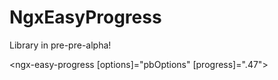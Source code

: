 # NgxEasyProgress
Library in pre-pre-alpha!

<ngx-easy-progress [options]="pbOptions" [progress]=".47"></ngx-easy-progress>